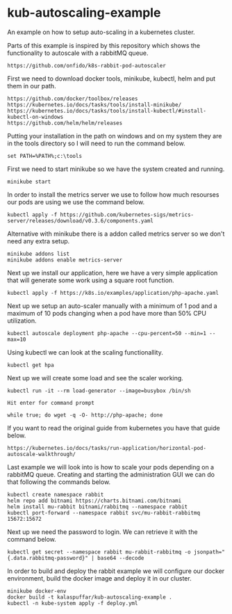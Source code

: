 # kub-autoscaling-example

An example on how to setup auto-scaling in a kubernetes cluster.

Parts of this example is inspired by this repository which shows the functionality to autoscale with a rabbitMQ queue.
```
https://github.com/onfido/k8s-rabbit-pod-autoscaler
```

First we need to download docker tools, minikube, kubectl, helm and put them in our path.

```
https://github.com/docker/toolbox/releases
https://kubernetes.io/docs/tasks/tools/install-minikube/
https://kubernetes.io/docs/tasks/tools/install-kubectl/#install-kubectl-on-windows
https://github.com/helm/helm/releases
```

Putting your installation in the path on windows and on my system
they are in the tools directory so I will need to run the command
below.
```
set PATH=%PATH%;c:\tools
```

First we need to start minikube so we have the system created and running.
```
minikube start
```

In order to install the metrics server we use to follow how much resourses our pods are using we use the command below.
```
kubectl apply -f https://github.com/kubernetes-sigs/metrics-server/releases/download/v0.3.6/components.yaml
```

Alternative with minikube there is a addon called metrics server so we don't need any extra setup.
```
minikube addons list
minikube addons enable metrics-server
```

Next up we install our application, here we have a very simple application that will generate some work using a square root function.
```
kubectl apply -f https://k8s.io/examples/application/php-apache.yaml
```

Next up we setup an auto-scaler manually with a minimum of 1 pod and a maximum of 10 pods changing when a pod have more than 50% CPU utilization.
```
kubectl autoscale deployment php-apache --cpu-percent=50 --min=1 --max=10
```

Using kubectl we can look at the scaling functionallity.
```
kubectl get hpa
```

Next up we will create some load and see the scaler working.
```
kubectl run -it --rm load-generator --image=busybox /bin/sh

Hit enter for command prompt

while true; do wget -q -O- http://php-apache; done
```

If you want to read the original guide from kubernetes you have that guide below.
```
https://kubernetes.io/docs/tasks/run-application/horizontal-pod-autoscale-walkthrough/
```

Last example we will look into is how to scale your pods depending on a rabbitMQ queue. Creating and starting the administration GUI we can do that following the commands below.
```
kubectl create namespace rabbit
helm repo add bitnami https://charts.bitnami.com/bitnami
helm install mu-rabbit bitnami/rabbitmq --namespace rabbit
kubectl port-forward --namespace rabbit svc/mu-rabbit-rabbitmq 15672:15672
```

Next up we need the password to login. We can retrieve it with the command below.
```
kubectl get secret --namespace rabbit mu-rabbit-rabbitmq -o jsonpath="{.data.rabbitmq-password}" | base64 --decode
```

In order to build and deploy the rabbit example we will configure our docker environment, build the docker image and deploy it in our cluster.
```
minikube docker-env
docker build -t kalaspuffar/kub-autoscaling-example .
kubectl -n kube-system apply -f deploy.yml
```
